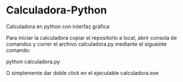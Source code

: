 # Calculadora-Python
Calculadora en python con interfaz gráfica

Para iniciar la calculadora copiar el repositorio a local, abrir consola de comandos y correr el archivo calculadora.py mediante el sigueinte comando:

python calculadora.py

O simplemente dar doble click en el ejecutable calculadora.exe 
